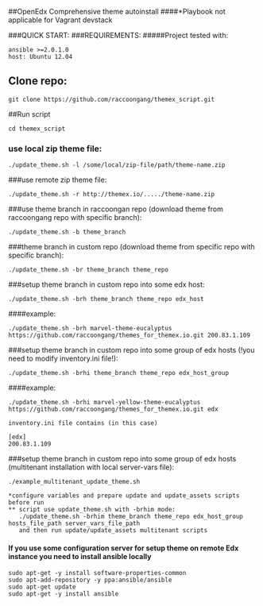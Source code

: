 ##OpenEdx Comprehensive theme autoinstall
####*Playbook not applicable for Vagrant devstack

###QUICK START:
###REQUIREMENTS:
#####Project tested with:
```
ansible >=2.0.1.0
host: Ubuntu 12.04
```

## Clone repo:
```
git clone https://github.com/raccoongang/themex_script.git
```
##Run script
```
cd themex_script
```

### use local zip theme file:  
```
./update_theme.sh -l /some/local/zip-file/path/theme-name.zip
```

###use remote zip theme file: 
```
./update_theme.sh -r http://themex.io/...../theme-name.zip
```

###use theme branch in raccoongan repo (download theme from raccoongang repo with specific branch): 
```
./update_theme.sh -b theme_branch
```

###theme branch in custom repo (download theme from specific repo with specific branch): 
```
./update_theme.sh -br theme_branch theme_repo
```

###setup theme branch in custom repo into some edx host:
```
./update_theme.sh -brh theme_branch theme_repo edx_host
```
####example:
```
./update_theme.sh -brh marvel-theme-eucalyptus https://github.com/raccoongang/themes_for_themex.io.git 200.83.1.109
```


###setup theme branch in custom repo into some group of edx hosts (!you need to modify inventory.ini file!): 
```
./update_theme.sh -brhi theme_branch theme_repo edx_host_group
```
####example:
```
./update_theme.sh -brhi marvel-yellow-theme-eucalyptus https://github.com/raccoongang/themes_for_themex.io.git edx

inventory.ini file contains (in this case)

[edx]
200.83.1.109
```
###setup theme branch in custom repo into some group of edx hosts (multitenant installation with local server-vars file):
```
./example_multitenant_update_theme.sh

*configure variables and prepare update and update_assets scripts before run
** script use update_theme.sh with -brhim mode:
   ./update_theme.sh -brhim theme_branch theme_repo edx_host_group hosts_file_path server_vars_file_path
   and then run update/update_assets multitenant scripts
```

#### If you use some configuration server for setup theme on remote Edx instance you need to install ansible locally

```
sudo apt-get -y install software-properties-common
sudo apt-add-repository -y ppa:ansible/ansible
sudo apt-get update
sudo apt-get -y install ansible
```

